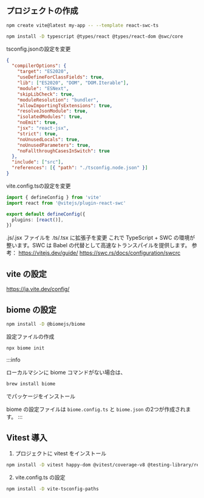 
## プロジェクトの作成
```bash
npm create vite@latest my-app -- --template react-swc-ts
```

```bash
npm install -D typescript @types/react @types/react-dom @swc/core
```

tsconfig.jsonの設定を変更

```json
{
  "compilerOptions": {
    "target": "ES2020",
    "useDefineForClassFields": true,
    "lib": ["ES2020", "DOM", "DOM.Iterable"],
    "module": "ESNext",
    "skipLibCheck": true,
    "moduleResolution": "bundler",
    "allowImportingTsExtensions": true,
    "resolveJsonModule": true,
    "isolatedModules": true,
    "noEmit": true,
    "jsx": "react-jsx",
    "strict": true,
    "noUnusedLocals": true,
    "noUnusedParameters": true,
    "noFallthroughCasesInSwitch": true
  },
  "include": ["src"],
  "references": [{ "path": "./tsconfig.node.json" }]
}
```

vite.config.tsの設定を変更

```ts
import { defineConfig } from 'vite'
import react from '@vitejs/plugin-react-swc'

export default defineConfig({
  plugins: [react()],
})
```

.js/.jsx ファイルを .ts/.tsx に拡張子を変更
これで TypeScript + SWC の環境が整います。SWC は Babel の代替として高速なトランスパイルを提供します。
参考：
https://vitejs.dev/guide/
https://swc.rs/docs/configuration/swcrc


## vite の設定
https://ja.vite.dev/config/


## biome の設定
```bash
npm install -D @biomejs/biome
```

設定ファイルの作成
```bash
npx biome init
```
:::info

ローカルマシンに biome コマンドがない場合は、
```bash
brew install biome
```
でパッケージをインストール

biome の設定ファイルは `biome.config.ts` と `biome.json` の2つが作成されます。
:::

## Vitest 導入

1. プロジェクトに vitest をインストール
```bash
npm install -D vitest happy-dom @vitest/coverage-v8 @testing-library/react @testing-library/user-event @testing-library/jest-dom
```

2. vite.config.ts の設定
```bash
npm install -D vite-tsconfig-paths
```







